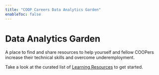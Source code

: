 ```yaml
---
title: "COOP Careers Data Analytics Garden"
enableToc: false
---
```


# Data Analytics Garden

A place to find and share resources to help yourself and fellow COOPers increase their technical skills and overcome underemployment.

Take a look at the curated list of [Learning Resources](LearningResources.md) to get started.
